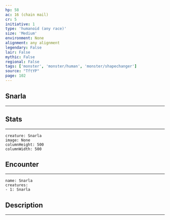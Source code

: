 ```yaml
---
hp: 58
ac: 16 (chain mail)
cr: 5
initiative: 1
type: 'humanoid (any race)'    
size: 'Medium'
environment: None
alignment: any alignment
legendary: False
lair: False
mythic: False
regional: False
tags: ['monster', 'monster/human', 'monster/shapechanger']
source: "TftYP"
page: 102
---
```


## Snarla
---



## Stats
---

```statblock
creature: Snarla
image: None
columnHeight: 500
columnWidth: 500
```

## Encounter
---

```encounter-table
name: Snarla
creatures:
- 1: Snarla
```

## Description
---




